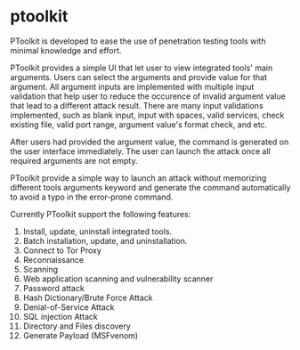 # ptoolkit
PToolkit is developed to ease the use of penetration testing tools with minimal knowledge and effort.

PToolkit provides a simple UI that let user to view integrated tools' main arguments. Users can select the arguments and provide value for that argument.
All argument inputs are implemented with multiple input validation that help user to reduce the occurence of invalid argument value that lead to a different attack result.
There are many input validations implemented, such as blank input, input with spaces, valid services, check existing file, valid port range, argument value's format check, and etc.

After users had provided the argument value, the command is generated on the user interface immediately. The user can launch the attack once all required arguments are not empty.

PToolkit provide a simple way to launch an attack without memorizing different tools arguments keyword and generate the command automatically to avoid a typo in the error-prone command.

Currently PToolkit support the following features:

1. Install, update, uninstall integrated tools.
2. Batch installation, update, and uninstallation.
3. Connect to Tor Proxy
4. Reconnaissance
5. Scanning
6. Web application scanning and vulnerability scanner
7. Password attack
8. Hash Dictionary/Brute Force Attack
9. Denial-of-Service Attack
10. SQL injection Attack
11. Directory and Files discovery
12. Generate Payload (MSFvenom)

